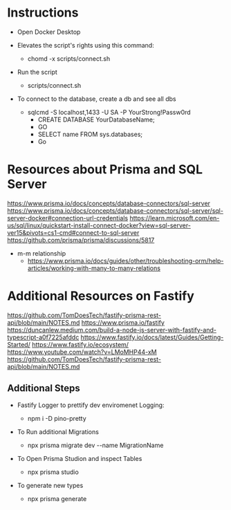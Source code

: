 # Instructions

* Open Docker Desktop 

* Elevates the script's rights using this command:
  - chomd -x scripts/connect.sh

* Run the script
  - scripts/connect.sh

* To connect to the database, create a db and see all dbs 
  * sqlcmd -S localhost,1433 -U SA -P YourStrong!Passw0rd
    - CREATE DATABASE YourDatabaseName;
    - GO
    - SELECT name FROM sys.databases;
    - Go



# Resources about Prisma and SQL Server 
https://www.prisma.io/docs/concepts/database-connectors/sql-server
https://www.prisma.io/docs/concepts/database-connectors/sql-server/sql-server-docker#connection-url-credentials
https://learn.microsoft.com/en-us/sql/linux/quickstart-install-connect-docker?view=sql-server-ver15&pivots=cs1-cmd#connect-to-sql-server
https://github.com/prisma/prisma/discussions/5817

* m-m relationship 
  * https://www.prisma.io/docs/guides/other/troubleshooting-orm/help-articles/working-with-many-to-many-relations



# Additional Resources on Fastify
https://github.com/TomDoesTech/fastify-prisma-rest-api/blob/main/NOTES.md
https://www.prisma.io/fastify
https://duncanlew.medium.com/build-a-node-js-server-with-fastify-and-typescript-a0f7225afddc
https://www.fastify.io/docs/latest/Guides/Getting-Started/
https://www.fastify.io/ecosystem/
https://www.youtube.com/watch?v=LMoMHP44-xM
https://github.com/TomDoesTech/fastify-prisma-rest-api/blob/main/NOTES.md


## Additional Steps
* Fastify Logger to prettify dev enviromenet Logging:
  - npm i -D pino-pretty 

* To Run additional Migrations 
  - npx prisma migrate dev --name MigrationName
  
* To Open Prisma Studion and inspect Tables
  - npx prisma studio

* To generate new types
  * npx prisma generate

